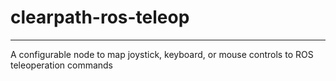 # clearpath-ros-teleop
---

A configurable node to map joystick, keyboard, or mouse controls to ROS teleoperation commands
